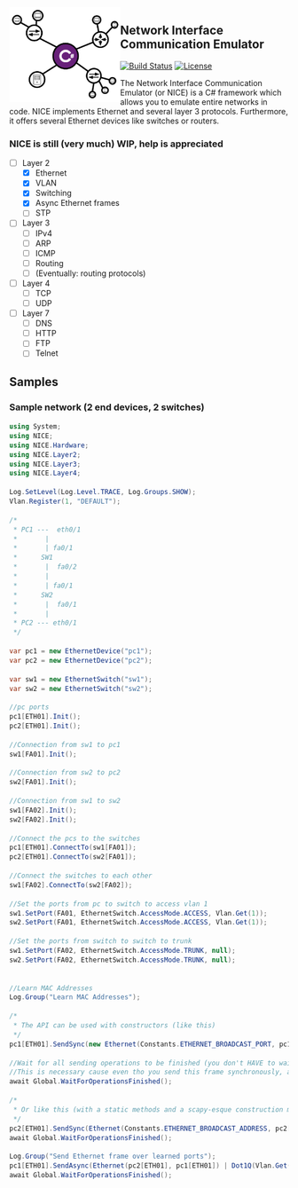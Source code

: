 <img src="assets/NICE Logo.png" alt="logo" width="200" align="left"/>

## Network Interface Communication Emulator

[![Build Status](https://travis-ci.org/Azer0s/NICE.svg?branch=master)](https://travis-ci.org/Azer0s/NICE)
[![License](https://img.shields.io/badge/license-MIT-brightgreen.svg)](https://github.com/Azer0s/NICE/blob/master/LICENSE)

The Network Interface Communication Emulator (or NICE) is a C# framework which allows you to emulate entire networks in code. NICE implements Ethernet and several layer 3 protocols. Furthermore, it offers several Ethernet devices like switches or routers.

### NICE is still (very much) WIP, help is appreciated 

- [ ] Layer 2
  - [x] Ethernet
  - [x] VLAN
  - [x] Switching
  - [x] Async Ethernet frames
  - [ ] STP
- [ ] Layer 3
  - [ ] IPv4
  - [ ] ARP
  - [ ] ICMP
  - [ ] Routing
  - [ ] (Eventually: routing protocols)
- [ ] Layer 4
  - [ ] TCP
  - [ ] UDP
- [ ] Layer 7
  - [ ] DNS
  - [ ] HTTP
  - [ ] FTP
  - [ ] Telnet

## Samples

### Sample network (2 end devices, 2 switches)

```cs
using System;
using NICE;
using NICE.Hardware;
using NICE.Layer2;
using NICE.Layer3;
using NICE.Layer4;

Log.SetLevel(Log.Level.TRACE, Log.Groups.SHOW);
Vlan.Register(1, "DEFAULT");

/*
 * PC1 ---  eth0/1
 *       |
 *       | fa0/1
 *      SW1
 *       |  fa0/2
 *       |
 *       | fa0/1
 *      SW2
 *       |  fa0/1
 *       |
 * PC2 --- eth0/1
 */

var pc1 = new EthernetDevice("pc1");
var pc2 = new EthernetDevice("pc2");

var sw1 = new EthernetSwitch("sw1");
var sw2 = new EthernetSwitch("sw2");

//pc ports
pc1[ETH01].Init();
pc2[ETH01].Init();

//Connection from sw1 to pc1
sw1[FA01].Init();

//Connection from sw2 to pc2
sw2[FA01].Init();

//Connection from sw1 to sw2
sw1[FA02].Init();
sw2[FA02].Init();

//Connect the pcs to the switches
pc1[ETH01].ConnectTo(sw1[FA01]);
pc2[ETH01].ConnectTo(sw2[FA01]);

//Connect the switches to each other
sw1[FA02].ConnectTo(sw2[FA02]);

//Set the ports from pc to switch to access vlan 1
sw1.SetPort(FA01, EthernetSwitch.AccessMode.ACCESS, Vlan.Get(1));
sw2.SetPort(FA01, EthernetSwitch.AccessMode.ACCESS, Vlan.Get(1));

//Set the ports from switch to switch to trunk
sw1.SetPort(FA02, EthernetSwitch.AccessMode.TRUNK, null);
sw2.SetPort(FA02, EthernetSwitch.AccessMode.TRUNK, null);


//Learn MAC Addresses
Log.Group("Learn MAC Addresses");

/*
 * The API can be used with constructors (like this)
 */
pc1[ETH01].SendSync(new Ethernet(Constants.ETHERNET_BROADCAST_PORT, pc1[ETH01], Vlan.Get(1), new RawPacket(new byte[100])));

//Wait for all sending operations to be finished (you don't HAVE to wait...I just prefer doing so, cause the log is more readable)
//This is necessary cause even tho you send this frame synchronously, all the connected devices create new tasks for incoming frames 
await Global.WaitForOperationsFinished();

/*
 * Or like this (with a static methods and a scapy-esque construction method)
 */
pc2[ETH01].SendSync(Ethernet(Constants.ETHERNET_BROADCAST_ADDRESS, pc2[ETH01]) | Dot1Q(Vlan.Get(1)) | RawPacket(new byte[100]));
await Global.WaitForOperationsFinished();

Log.Group("Send Ethernet frame over learned ports");
pc1[ETH01].SendAsync(Ethernet(pc2[ETH01], pc1[ETH01]) | Dot1Q(Vlan.Get(1)) | RawPacket(new byte[100]));
await Global.WaitForOperationsFinished();
```
